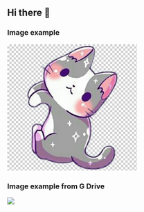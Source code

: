 ## Hi there 👋

<!--
**davidchaveza/davidchaveza** is a ✨ _special_ ✨ repository because its `README.md` (this file) appears on your GitHub profile.

Here are some ideas to get you started:

- 🔭 I’m currently working on ...
- 🌱 I’m currently learning ...
- 👯 I’m looking to collaborate on ...
- 🤔 I’m looking for help with ...
- 💬 Ask me about ...
- 📫 How to reach me: ...
- 😄 Pronouns: ...
- ⚡ Fun fact: ...
-->

### Image example
<img src="cat.png" width="300"/>

### Image example from G Drive
<img src="[cat.png](https://drive.google.com/file/d/120I_vPd0094cHUh0b6_qI7JW0j2zpiBa/view?usp=sharing)" width="300"/>
